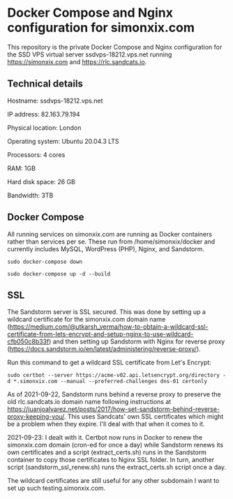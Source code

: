 # Docker Compose and Nginx configuration for simonxix.com

This repository is the private Docker Compose and Nginx configuration for the SSD VPS virtual server ssdvps-18212.vps.net running https://simonxix.com and https://rlc.sandcats.io.

## Technical details

Hostname: ssdvps-18212.vps.net

IP address: 82.163.79.194

Physical location: London

Operating system: Ubuntu 20.04.3 LTS

Processors: 4 cores

RAM: 1GB

Hard disk space: 26 GB

Bandwidth: 3TB


## Docker Compose

All running services on simonxix.com are running as Docker containers rather than services per se. These run from /home/simonxix/docker and currently includes MySQL, WordPress (PHP), Nginx, and Sandstorm. 

`sudo docker-compose down`

`sudo docker-compose up -d --build`

## SSL

The Sandstorm server is SSL secured. This was done by setting up a wildcard certificate for the simonxix.com domain name (https://medium.com/@utkarsh_verma/how-to-obtain-a-wildcard-ssl-certificate-from-lets-encrypt-and-setup-nginx-to-use-wildcard-cfb050c8b33f) and then setting up Sandstorm with Nginx for reverse proxy (https://docs.sandstorm.io/en/latest/administering/reverse-proxy/).

Run this command to get a wildcard SSL certificate from Let's Encrypt:

`sudo certbot --server https://acme-v02.api.letsencrypt.org/directory -d *.simonxix.com --manual --preferred-challenges dns-01 certonly`

As of 2021-09-22, Sandstorm runs behind a reverse proxy to preserve the old rlc.sandcats.io domain name following instructions at https://juanjoalvarez.net/posts/2017/how-set-sandstorm-behind-reverse-proxy-keeping-you/. This uses Sandcats' own SSL certificates which might be a problem when they expire. I'll deal with that when it comes to it.

2021-09-23: I dealt with it. Certbot now runs in Docker to renew the simonxix.com domain (cron-ed for once a day) while Sandstorm renews its own certificates and a script (extract_certs.sh) runs in the Sandstorm container to copy those certificates to Nginx SSL folder. In turn, another script (sandstorm_ssl_renew.sh) runs the extract_certs.sh script once a day. 

The wildcard certificates are still useful for any other subdomain I want to set up such testing.simonxix.com. 

